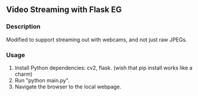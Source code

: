 ## Video Streaming with Flask EG

### Description
Modified to support streaming out with webcams, and not just raw JPEGs.

### Usage
1. Install Python dependencies: cv2, flask. (wish that pip install works like a charm)
2. Run "python main.py".
3. Navigate the browser to the local webpage.
